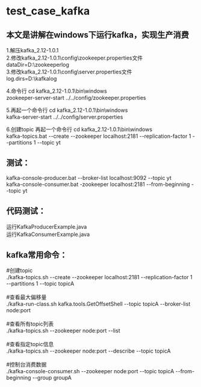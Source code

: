 # test_case_kafka
<h2>本文是讲解在windows下运行kafka，实现生产消费</h2>

1.解压kafka_2.12-1.0.1</br>
2.修改kafka_2.12-1.0.1\config\zookeeper.properties文件</br>
dataDir=D:\zookeeperlog</br>
3.修改kafka_2.12-1.0.1\config\server.properties文件</br>
log.dirs=D:\kafkalog</br>

4.命令行 cd kafka_2.12-1.0.1\bin\windows</br>
zookeeper-server-start ../../config/zookeeper.properties</br>

5.再起一个命令行 cd kafka_2.12-1.0.1\bin\windows</br>
kafka-server-start ../../config/server.properties</br>


6.创建topic 再起一个命令行 cd kafka_2.12-1.0.1\bin\windows</br>
kafka-topics.bat --create --zookeeper localhost:2181 --replication-factor 1 --partitions 1 --topic yt</br>


<h2>测试：</h2>
kafka-console-producer.bat --broker-list localhost:9092 --topic yt</br>
kafka-console-consumer.bat -zookeeper localhost:2181 --from-beginning --topic yt</br>


<h2>代码测试：</h2>
运行KafkaProducerExample.java</br>
运行KafkaConsumerExample.java </br>


<h2>kafka常用命令：</h2>
#创建topic </br>
./kafka-topics.sh --create --zookeeper localhost:2181 --replication-factor 1 --partitions 1 --topic topicA </br>
 </br>
#查看最大偏移量 </br>
./kafka-run-class.sh kafka.tools.GetOffsetShell --topic topicA  --broker-list node:port  </br>
 </br>
#查看所有topic列表 </br>
./kafka-topics.sh --zookeeper node:port --list </br>
 </br>
#查看指定topic信息 </br>
./kafka-topics.sh --zookeeper node:port --describe --topic topicA </br>
 </br>
#控制台消费数据 </br>
./kafka-console-consumer.sh  --zookeeper node:port  --topic topicA --from-beginning --group groupA </br>
